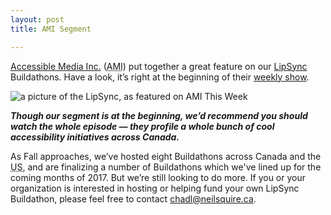 ```yaml
---
layout: post
title: AMI Segment

---
```


<p><a title="learn more about Accessible Media Inc." href="http://www.ami.ca/" target="_blank">Accessible Media Inc.</a> (<abbr title="Accessible Media Inc.">AMI</abbr>) put together a great feature on our <a title="learn more about our LipSync project" href="http://www.neilsquire.ca/research-development/projects-activities/lipsync/" target="_blank">LipSync</a> Buildathons. Have a look, it’s right at the beginning of their <a title="watch the feature on LipSync Buildathons on AMI This Week" href="http://www.ami.ca/category/ami-week/media/ami-week-july-24-2017" target="_blank">weekly show</a>.</p>
<p><img class="alignnone size-full wp-image-14441 lazy" title="a picture of the LipSync, as featured on AMI This Week" alt="a picture of the LipSync, as featured on AMI This Week" src="http://www.neilsquire.ca/wp-content/uploads/2017/08/Capture.jpg"></p>
<p><strong><em>Though our segment is at the beginning, we’d recommend you should watch the whole episode &mdash; they profile a whole bunch of cool accessibility initiatives across Canada.</em></strong></p>

<p>As Fall approaches, we’ve hosted eight Buildathons across Canada and the <abbr title="United States">US</abbr>, and are finalizing a number of Buildathons which we've lined up for the coming months of 2017. But we’re still looking to do more. If you or your organization is interested in hosting or helping fund your own LipSync Buildathon, please feel free to contact&nbsp;<a title="email Chad Leaman" href="mailto:chadl@neilsquire.ca">chadl@neilsquire.ca</a>.</p>

